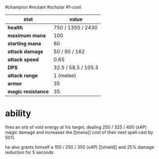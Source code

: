 #champion
#mutant
#scholar
#1-cost

| stat | value |
|---|---|
| **health** | 750 / 1350 / 2430 |
| **maximum mana** | 100 |
| **starting mana** | 60 |
| **attack damage** | 50 / 90 / 162 |
| **attack speed** | 0.65 |
| **DPS** | 32.5 / 58.5 / 105.3 | 
| **attack range** | 1 (melee) |
| **armor** | 35 |
| **magic resistance** | 35 |

# ability
fires an orb of void energy at his target, dealing 250 / 325 / 400 (xAP) magic damage and increases the [[mana]] cost of their next spell cast by 50%

he also grants himself a 150 / 250 / 350 (xAP) [[shield]] and 25% damage reduction for 5 seconds